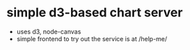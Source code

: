 
# simple d3-based chart server

- uses d3, node-canvas
- simple frontend to try out the service is at /help-me/

